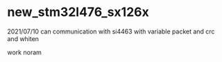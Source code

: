 # new_stm32l476_sx126x



2021/07/10
   can communication with si4463 with variable packet and crc and whiten
   
   work noram
   
